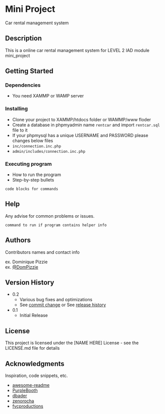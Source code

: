 # Mini Project

Car rental management system

## Description

This is a online car rental management system for LEVEL 2 IAD module mini_project

## Getting Started

### Dependencies

* You need XAMMP or WAMP server

### Installing

* Clone your project to XAMMP/htdocs folder or WAMMP/www floder
* Create a database in phpmyadmin name ```rentcar``` and import ```rentcar.sql``` file to it
* If your phpmysql has a unique USERNAME and PASSWORD please changes below files
* ```inc/connection.inc.php```
* ```admin/includes/connection.inc.php```

### Executing program

* How to run the program
* Step-by-step bullets
```
code blocks for commands
```

## Help

Any advise for common problems or issues.
```
command to run if program contains helper info
```

## Authors

Contributors names and contact info

ex. Dominique Pizzie  
ex. [@DomPizzie](https://twitter.com/dompizzie)

## Version History

* 0.2
    * Various bug fixes and optimizations
    * See [commit change]() or See [release history]()
* 0.1
    * Initial Release

## License

This project is licensed under the [NAME HERE] License - see the LICENSE.md file for details

## Acknowledgments

Inspiration, code snippets, etc.
* [awesome-readme](https://github.com/matiassingers/awesome-readme)
* [PurpleBooth](https://gist.github.com/PurpleBooth/109311bb0361f32d87a2)
* [dbader](https://github.com/dbader/readme-template)
* [zenorocha](https://gist.github.com/zenorocha/4526327)
* [fvcproductions](https://gist.github.com/fvcproductions/1bfc2d4aecb01a834b46)

